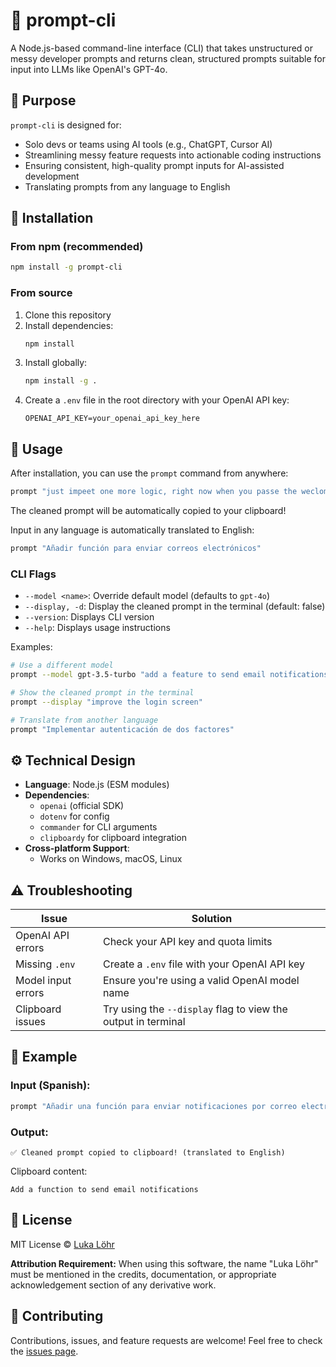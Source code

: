 # 🧾 prompt-cli

A Node.js-based command-line interface (CLI) that takes unstructured or messy developer prompts and returns clean, structured prompts suitable for input into LLMs like OpenAI's GPT-4o.

## 📌 Purpose

`prompt-cli` is designed for:

* Solo devs or teams using AI tools (e.g., ChatGPT, Cursor AI)
* Streamlining messy feature requests into actionable coding instructions
* Ensuring consistent, high-quality prompt inputs for AI-assisted development
* Translating prompts from any language to English

## 🚀 Installation

### From npm (recommended)

```bash
npm install -g prompt-cli
```

### From source

1. Clone this repository
2. Install dependencies:
   ```bash
   npm install
   ```
3. Install globally:
   ```bash
   npm install -g .
   ```
4. Create a `.env` file in the root directory with your OpenAI API key:
   ```
   OPENAI_API_KEY=your_openai_api_key_here
   ```

## 🔧 Usage

After installation, you can use the `prompt` command from anywhere:

```bash
prompt "just impeet one more logic, right now when you passe the weclome screen..."
```

The cleaned prompt will be automatically copied to your clipboard!

Input in any language is automatically translated to English:

```bash
prompt "Añadir función para enviar correos electrónicos"
```

### CLI Flags

* `--model <name>`: Override default model (defaults to `gpt-4o`)
* `--display, -d`: Display the cleaned prompt in the terminal (default: false)
* `--version`: Displays CLI version
* `--help`: Displays usage instructions

Examples:
```bash
# Use a different model
prompt --model gpt-3.5-turbo "add a feature to send email notifications"

# Show the cleaned prompt in the terminal
prompt --display "improve the login screen"

# Translate from another language
prompt "Implementar autenticación de dos factores"
```

## ⚙️ Technical Design

* **Language**: Node.js (ESM modules)
* **Dependencies**:
  * `openai` (official SDK)
  * `dotenv` for config
  * `commander` for CLI arguments
  * `clipboardy` for clipboard integration
* **Cross-platform Support**:
  * Works on Windows, macOS, Linux

## ⚠️ Troubleshooting

| Issue | Solution |
|-------|----------|
| OpenAI API errors | Check your API key and quota limits |
| Missing `.env` | Create a `.env` file with your OpenAI API key |
| Model input errors | Ensure you're using a valid OpenAI model name |
| Clipboard issues | Try using the `--display` flag to view the output in terminal |

## 🎯 Example

### Input (Spanish):
```bash
prompt "Añadir una función para enviar notificaciones por correo electrónico"
```

### Output:
```
✅ Cleaned prompt copied to clipboard! (translated to English)
```

Clipboard content:
```
Add a function to send email notifications
```

## 📄 License

MIT License © [Luka Löhr](https://github.com/luka-loehr)

**Attribution Requirement:** When using this software, the name "Luka Löhr" must be mentioned in the credits, documentation, or appropriate acknowledgement section of any derivative work.

## 🙏 Contributing

Contributions, issues, and feature requests are welcome! Feel free to check the [issues page](https://github.com/luka-loehr/prompt-cli/issues). 